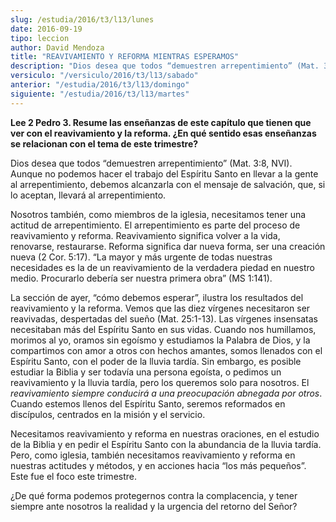 ```yaml
---
slug: /estudia/2016/t3/l13/lunes
date: 2016-09-19
tipo: leccion
author: David Mendoza
title: "REAVIVAMIENTO Y REFORMA MIENTRAS ESPERAMOS"
description: "Dios desea que todos “demuestren arrepentimiento” (Mat. 3:8, NVI). Aunque no  podemos hacer el trabajo del Espíritu Santo en llevar a la gente al  arrepentimiento, debemos alcanzarla con el mensaje de salvación, que, si lo  aceptan, llevará al arrepentimiento."
versiculo: "/versiculo/2016/t3/l13/sabado"
anterior: "/estudia/2016/t3/l13/domingo"
siguiente: "/estudia/2016/t3/l13/martes"
---
```


**Lee 2 Pedro 3. Resume las enseñanzas de este capítulo que tienen que ver con el reavivamiento y la reforma. ¿En qué sentido esas enseñanzas se relacionan con el tema de este trimestre?**

Dios desea que todos “demuestren arrepentimiento” (Mat. 3:8, NVI). Aunque no podemos hacer el trabajo del Espíritu Santo en llevar a la gente al arrepentimiento, debemos alcanzarla con el mensaje de salvación, que, si lo aceptan, llevará al arrepentimiento.

Nosotros también, como miembros de la iglesia, necesitamos tener una actitud de arrepentimiento. El arrepentimiento es parte del proceso de reavivamiento y reforma. Reavivamiento significa volver a la vida, renovarse, restaurarse. Reforma significa dar nueva forma, ser una creación nueva (2 Cor. 5:17). “La mayor y más urgente de todas nuestras necesidades es la de un reavivamiento de la verdadera piedad en nuestro medio. Procurarlo debería ser nuestra primera obra” (MS 1:141).

La sección de ayer, “cómo debemos esperar”, ilustra los resultados del reavivamiento y la reforma. Vemos que las diez vírgenes necesitaron ser reavivadas, despertadas del sueño (Mat. 25:1-13). Las vírgenes insensatas necesitaban más del Espíritu Santo en sus vidas. Cuando nos humillamos, morimos al yo, oramos sin egoísmo y estudiamos la Palabra de Dios, y la compartimos con amor a otros con hechos amantes, somos llenados con el Espíritu Santo, con el poder de la lluvia tardía. Sin embargo, es posible estudiar la Biblia y ser todavía una persona egoísta, o pedimos un reavivamiento y la lluvia tardía, pero los queremos solo para nosotros. El _reavivamiento siempre conducirá a una preocupación abnegada por otros_. Cuando estemos llenos del Espíritu Santo, seremos reformados en discípulos, centrados en la misión y el servicio.

Necesitamos reavivamiento y reforma en nuestras oraciones, en el estudio de la Biblia y en pedir el Espíritu Santo con la abundancia de la lluvia tardía. Pero, como iglesia, también necesitamos reavivamiento y reforma en nuestras actitudes y métodos, y en acciones hacia “los más pequeños”. Este fue el foco este trimestre.

¿De qué forma podemos protegernos contra la complacencia, y tener siempre ante nosotros la realidad y la urgencia del retorno del Señor?
